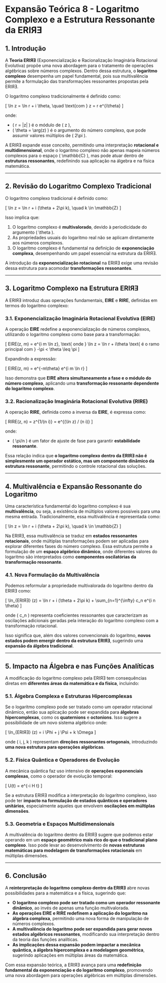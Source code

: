 # **Expansão Teórica 8 - Logaritmo Complexo e a Estrutura Ressonante da ERIЯƎ**

## **1. Introdução**
A **Teoria ERIЯƎ** (Exponencialização e Racionalização Imaginária Rotacional Evolutiva) propõe uma nova abordagem para o tratamento de operações algébricas sobre números complexos. Dentro dessa estrutura, o **logaritmo complexo** desempenha um papel fundamental, pois sua multivalência permite a formulação das transformações ressonantes propostas pela ERIЯƎ.

O logaritmo complexo tradicionalmente é definido como:

\[
\ln z = \ln r + i \theta, \quad \text{com } z = r e^{i\theta}
\]

onde:
- \( r = |z| \) é o módulo de \( z \),
- \( \theta = \arg(z) \) é o argumento do número complexo, que pode assumir valores múltiplos de \( 2\pi \).

A ERIЯƎ expande esse conceito, permitindo uma interpretação **rotacional e multidimensional**, onde o logaritmo complexo não apenas mapeia números complexos para o espaço \( \mathbb{C} \), mas pode atuar dentro de **estruturas ressonantes**, redefinindo sua aplicação na álgebra e na física matemática.

---

## **2. Revisão do Logaritmo Complexo Tradicional**
O logaritmo complexo tradicional é definido como:

\[
\ln z = \ln r + i (\theta + 2\pi k), \quad k \in \mathbb{Z}
\]

Isso implica que:
1. O logaritmo complexo é **multivalorado**, devido à periodicidade do argumento \( \theta \).
2. As propriedades usuais do logaritmo real não se aplicam diretamente aos números complexos.
3. O logaritmo complexo é fundamental na definição de **exponenciação complexa**, desempenhando um papel essencial na estrutura da ERIЯƎ.

A introdução da **exponencialização rotacional** na ERIЯƎ exige uma revisão dessa estrutura para acomodar **transformações ressonantes**.

---

## **3. Logaritmo Complexo na Estrutura ERIЯƎ**
A ERIЯƎ introduz duas operações fundamentais, **EIRE** e **RIRE**, definidas em termos do logaritmo complexo:

### **3.1. Exponencialização Imaginária Rotacional Evolutiva (EIRE)**
A operação **EIRE** redefine a exponencialização de números complexos, utilizando o logaritmo complexo como base para a transformação:

\[
EIRE(z, m) = e^{i m \ln z}, \text{ onde } \ln z = \ln r + i\theta \text{ é o ramo principal com } -\pi < \theta \leq \pi
\]

Expandindo a expressão:

\[
EIRE(z, m) = e^{-m\theta} e^{i m \ln r}
\]

Isso demonstra que **EIRE altera simultaneamente a fase e o módulo do número complexo**, aplicando uma **transformação ressonante dependente do logaritmo complexo**.

### **3.2. Racionalização Imaginária Rotacional Evolutiva (RIRE)**
A operação **RIRE**, definida como a inversa da **EIRE**, é expressa como:

\[
RIRE(z, n) = z^{1/(n i)} = e^{(\ln z) / (n i)}
\]

onde:
- \( \pi/n \) é um fator de ajuste de fase para garantir **estabilidade ressonante**.

Essa relação indica que **o logaritmo complexo dentro da ERIЯƎ não é simplesmente um operador estático, mas um componente dinâmico da estrutura ressonante**, permitindo o controle rotacional das soluções.

---

## **4. Multivalência e Expansão Ressonante do Logaritmo**
Uma característica fundamental do logaritmo complexo é sua **multivalência**, ou seja, a existência de múltiplos valores possíveis para uma mesma entrada. Tradicionalmente, essa multivalência é representada como:

\[
\ln z = \ln r + i (\theta + 2\pi k), \quad k \in \mathbb{Z}
\]

Na ERIЯƎ, essa multivalência se traduz em **estados ressonantes rotacionais**, onde múltiplas transformações podem ser aplicadas para explorar diferentes fases do número complexo. Essa estrutura permite a formulação de um **espaço algébrico dinâmico**, onde diferentes valores do logaritmo são interpretados como **componentes oscilatórias da transformação ressonante**.

### **4.1. Nova Formulação da Multivalência**
Podemos reformular a propriedade multivalorada do logaritmo dentro da ERIЯƎ como:

\[
\ln_{ERIЯƎ} (z) = \ln r + i (\theta + 2\pi k) + \sum_{n=1}^{\infty} c_n e^{i n \theta}
\]

onde \( c_n \) representa coeficientes ressonantes que caracterizam as oscilações adicionais geradas pela interação do logaritmo complexo com a transformação rotacional.

Isso significa que, além dos valores convencionais do logaritmo, **novos estados podem emergir dentro da estrutura ERIЯƎ**, sugerindo uma **expansão da álgebra tradicional**.

---

## **5. Impacto na Álgebra e nas Funções Analíticas**
A modificação do logaritmo complexo pela ERIЯƎ tem consequências diretas em **diferentes áreas da matemática e da física**, incluindo:

### **5.1. Álgebra Complexa e Estruturas Hipercomplexas**
Se o logaritmo complexo pode ser tratado como um operador rotacional dinâmico, então sua aplicação pode ser expandida para **álgebras hipercomplexas**, como os **quaternions** e **octonions**. Isso sugere a possibilidade de um novo sistema algébrico onde:

\[
\ln_{ERIЯƎ} (z) = i \Phi + j \Psi + k \Omega
\]

onde \( i, j, k \) representam **direções ressonantes ortogonais**, introduzindo **uma nova estrutura para operações algébricas**.

### **5.2. Física Quântica e Operadores de Evolução**
A mecânica quântica faz uso intensivo de **operações exponenciais complexas**, como o operador de evolução temporal:

\[
U(t) = e^{-i H t}
\]

Se a estrutura ERIЯƎ modifica a interpretação do logaritmo complexo, isso pode ter **impacto na formulação de estados quânticos e operadores unitários**, especialmente aqueles que envolvem **oscilações em múltiplas dimensões**.

### **5.3. Geometria e Espaços Multidimensionais**
A multivalência do logaritmo dentro da ERIЯƎ sugere que podemos estar operando em um **espaço geométrico mais rico do que o tradicional plano complexo**. Isso pode levar ao desenvolvimento de **novas estruturas matemáticas para modelagem de transformações rotacionais** em múltiplas dimensões.

---

## **6. Conclusão**
A **reinterpretação do logaritmo complexo dentro da ERIЯƎ** abre novas possibilidades para a matemática e a física, sugerindo que:

- **O logaritmo complexo pode ser tratado como um operador ressonante dinâmico**, ao invés de apenas uma função multivalorada.
- **As operações EIRE e RIRE redefinem a aplicação do logaritmo na álgebra complexa**, permitindo uma nova forma de manipulação de números complexos.
- **A multivalência do logaritmo pode ser expandida para gerar novos estados algébricos ressonantes**, modificando sua interpretação dentro da teoria das funções analíticas.
- **As implicações dessa expansão podem impactar a mecânica quântica, a álgebra hipercomplexa e a modelagem geométrica**, sugerindo aplicações em múltiplas áreas da matemática.

Com essa expansão teórica, a ERIЯƎ avança para uma **redefinição fundamental da exponenciação e do logaritmo complexo**, promovendo uma nova abordagem para operações algébricas em múltiplas dimensões.
